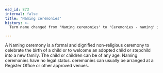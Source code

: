 ```yaml
---
esd_id: 873
internal: false
title: "Naming ceremonies"
history: >-
  Term name changed from 'Naming ceremonies' to 'Ceremonies - naming' in version 3.00. Name changed to 'Naming ceremonies' in version 4.00.

---
```


A Naming ceremony is a formal and dignified non-religious ceremony to celebrate the birth of a child or to welcome an adopted child or stepchild into a new family. The child or children can be of any age.  Naming ceremonies have no legal status.  ceremonies can usually be arranged at a Register Office or other approved venues.

